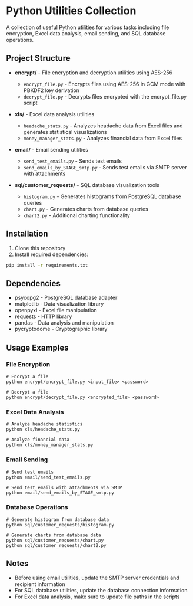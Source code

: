 # Python Utilities Collection

A collection of useful Python utilities for various tasks including file encryption, Excel data analysis, email sending, and SQL database operations.

## Project Structure

- **encrypt/** - File encryption and decryption utilities using AES-256
  - `encrypt_file.py` - Encrypts files using AES-256 in GCM mode with PBKDF2 key derivation
  - `decrypt_file.py` - Decrypts files encrypted with the encrypt_file.py script

- **xls/** - Excel data analysis utilities
  - `headache_stats.py` - Analyzes headache data from Excel files and generates statistical visualizations
  - `money_manager_stats.py` - Analyzes financial data from Excel files

- **email/** - Email sending utilities
  - `send_test_emails.py` - Sends test emails
  - `send_emails_by_STAGE_smtp.py` - Sends test emails via SMTP server with attachments

- **sql/customer_requests/** - SQL database visualization tools
  - `histogram.py` - Generates histograms from PostgreSQL database queries
  - `chart.py` - Generates charts from database queries
  - `chart2.py` - Additional charting functionality

## Installation

1. Clone this repository
2. Install required dependencies:

```bash
pip install -r requirements.txt
```

## Dependencies

- psycopg2 - PostgreSQL database adapter
- matplotlib - Data visualization library
- openpyxl - Excel file manipulation
- requests - HTTP library
- pandas - Data analysis and manipulation
- pycryptodome - Cryptographic library

## Usage Examples

### File Encryption

```shell
# Encrypt a file
python encrypt/encrypt_file.py <input_file> <password>

# Decrypt a file
python encrypt/decrypt_file.py <encrypted_file> <password>
```

### Excel Data Analysis

```shell
# Analyze headache statistics
python xls/headache_stats.py

# Analyze financial data
python xls/money_manager_stats.py
```

### Email Sending

```shell
# Send test emails
python email/send_test_emails.py

# Send test emails with attachments via SMTP
python email/send_emails_by_STAGE_smtp.py
```

### Database Operations

```shell
# Generate histogram from database data
python sql/customer_requests/histogram.py

# Generate charts from database data
python sql/customer_requests/chart.py
python sql/customer_requests/chart2.py
```

## Notes

- Before using email utilities, update the SMTP server credentials and recipient information
- For SQL database utilities, update the database connection information
- For Excel data analysis, make sure to update file paths in the scripts

